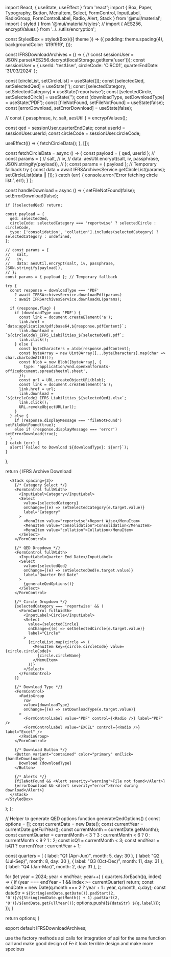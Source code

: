 import React, { useState, useEffect } from 'react';
import {
  Box, Paper, Typography, Button, MenuItem, Select, FormControl, InputLabel,
  RadioGroup, FormControlLabel, Radio, Alert, Stack
} from '@mui/material';
import { styled } from '@mui/material/styles';
// import { AES256, encryptValues } from '../../utils/encryption';


const StyledBox = styled(Box)(({ theme }) => ({
  padding: theme.spacing(4),
  backgroundColor: '#f9f9f9',
}));

const IFRSDownloadArchives = () => {
  // const sessionUser = JSON.parse(AES256.decrypt(localStorage.getItem('user')));
  const sessionUser = {
    userId: 'testUser',
    circleCode: 'CIRC01',
    quarterEndDate: '31/03/2024'
  };

  const [circleList, setCircleList] = useState([]);
  const [selectedQed, setSelectedQed] = useState('');
  const [selectedCategory, setSelectedCategory] = useState('reportwise');
  const [selectedCircle, setSelectedCircle] = useState('');
  const [downloadType, setDownloadType] = useState('PDF');
  const [fileNotFound, setFileNotFound] = useState(false);
  const [errorDownload, setErrorDownload] = useState(false);

  // const { passphrase, iv, salt, aesUtil } = encryptValues();

  const qed = sessionUser.quarterEndDate;
  const userId = sessionUser.userId;
  const circleCode = sessionUser.circleCode;

  useEffect(() => {
    fetchCircleData();
  }, []);

  const fetchCircleData = async () => {
    const payload = { qed, userId };
    // const params = {
    //   salt,
    //   iv,
    //   data: aesUtil.encrypt(salt, iv, passphrase, JSON.stringify(payload)),
    // };
    const params = { payload }; // Temporary fallback
    try {
      const data = await IFRSArchivesService.getCircleList(params);
      setCircleList(data || []);
    } catch (err) {
      console.error('Error fetching circle list:', err);
    }
  };

  const handleDownload = async () => {
    setFileNotFound(false);
    setErrorDownload(false);

    if (!selectedQed) return;

    const payload = {
      qed: selectedQed,
      circleCode: selectedCategory === 'reportwise' ? selectedCircle : circleCode,
      type: ['consolidation', 'collation'].includes(selectedCategory) ? selectedCategory : undefined,
    };

    // const params = {
    //   salt,
    //   iv,
    //   data: aesUtil.encrypt(salt, iv, passphrase, JSON.stringify(payload)),
    // };
    const params = { payload }; // Temporary fallback

    try {
      const response = downloadType === 'PDF'
        ? await IFRSArchivesService.downloadPdf(params)
        : await IFRSArchivesService.downloadXL(params);

      if (response.flag) {
        if (downloadType === 'PDF') {
          const link = document.createElement('a');
          link.href = `data:application/pdf;base64,${response.pdfContent}`;
          link.download = `${circleCode}_IFRS_Liabilities_${selectedQed}.pdf`;
          link.click();
        } else {
          const byteCharacters = atob(response.pdfContent);
          const byteArray = new Uint8Array([...byteCharacters].map(char => char.charCodeAt(0)));
          const blob = new Blob([byteArray], {
            type: 'application/vnd.openxmlformats-officedocument.spreadsheetml.sheet',
          });
          const url = URL.createObjectURL(blob);
          const link = document.createElement('a');
          link.href = url;
          link.download = `${circleCode}_IFRS_Liabilities_${selectedQed}.xlsx`;
          link.click();
          URL.revokeObjectURL(url);
        }
      } else {
        if (response.displayMessage === 'fileNotFound') setFileNotFound(true);
        else if (response.displayMessage === 'error') setErrorDownload(true);
      }
    } catch (err) {
      alert(`Failed to Download ${downloadType}: ${err}`);
    }
  };

  return (
    <StyledBox>
      <Typography variant="h5" gutterBottom>IFRS Archive Download</Typography>

      <Stack spacing={3}>
        {/* Category Select */}
        <FormControl fullWidth>
          <InputLabel>Category</InputLabel>
          <Select
            value={selectedCategory}
            onChange={(e) => setSelectedCategory(e.target.value)}
            label="Category"
          >
            <MenuItem value="reportwise">Report Wise</MenuItem>
            <MenuItem value="consolidation">Consolidation</MenuItem>
            <MenuItem value="collation">Collation</MenuItem>
          </Select>
        </FormControl>

        {/* QED Dropdown */}
        <FormControl fullWidth>
          <InputLabel>Quarter End Date</InputLabel>
          <Select
            value={selectedQed}
            onChange={(e) => setSelectedQed(e.target.value)}
            label="Quarter End Date"
          >
            {generateQedOptions()}
          </Select>
        </FormControl>

        {/* Circle Dropdown */}
        {selectedCategory === 'reportwise' && (
          <FormControl fullWidth>
            <InputLabel>Circle</InputLabel>
            <Select
              value={selectedCircle}
              onChange={(e) => setSelectedCircle(e.target.value)}
              label="Circle"
            >
              {circleList.map(circle => (
                <MenuItem key={circle.circleCode} value={circle.circleCode}>
                  {circle.circleName}
                </MenuItem>
              ))}
            </Select>
          </FormControl>
        )}

        {/* Download Type */}
        <FormControl>
          <RadioGroup
            row
            value={downloadType}
            onChange={(e) => setDownloadType(e.target.value)}
          >
            <FormControlLabel value="PDF" control={<Radio />} label="PDF" />
            <FormControlLabel value="EXCEL" control={<Radio />} label="Excel" />
          </RadioGroup>
        </FormControl>

        {/* Download Button */}
        <Button variant="contained" color="primary" onClick={handleDownload}>
          Download {downloadType}
        </Button>

        {/* Alerts */}
        {fileNotFound && <Alert severity="warning">File not found</Alert>}
        {errorDownload && <Alert severity="error">Error during download</Alert>}
      </Stack>
    </StyledBox>
  );
};

// Helper to generate QED options
function generateQedOptions() {
  const options = [];
  const currentDate = new Date();
  const currentYear = currentDate.getFullYear();
  const currentMonth = currentDate.getMonth();
  const currentQuarter = currentMonth < 3 ? 3 : currentMonth < 6 ? 0 : currentMonth < 9 ? 1 : 2;
  const isQ1 = currentMonth < 3;
  const endYear = isQ1 ? currentYear : currentYear + 1;

  const quarters = [
    { label: "Q1 (Apr-Jun)", month: 5, day: 30 },
    { label: "Q2 (Jul-Sep)", month: 8, day: 30 },
    { label: "Q3 (Oct-Dec)", month: 11, day: 31 },
    { label: "Q4 (Jan-Mar)", month: 2, day: 31 },
  ];

  for (let year = 2024; year < endYear; year++) {
    quarters.forEach((q, index) => {
      if (year === endYear - 1 && index >= currentQuarter) return;
      const endDate = new Date(q.month === 2 ? year + 1 : year, q.month, q.day);
      const dateStr = `${String(endDate.getDate()).padStart(2, '0')}/${String(endDate.getMonth() + 1).padStart(2, '0')}/${endDate.getFullYear()}`;
      options.push(<MenuItem key={dateStr} value={dateStr}>{`${dateStr} ${q.label}`}</MenuItem>);
    });
  }

  return options;
}

export default IFRSDownloadArchives;

use the factory methods api calls for integration of api for the same function call and make good design of Fe it look terrible design and make more specious
